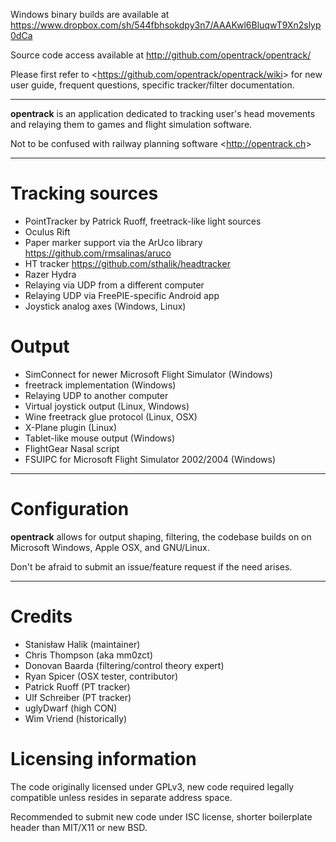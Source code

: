 Windows binary builds are available at <https://www.dropbox.com/sh/544fbhsokdpy3n7/AAAKwl6BluqwT9Xn2slyp0dCa>

Source code access available at <http://github.com/opentrack/opentrack/>

Please first refer to <<https://github.com/opentrack/opentrack/wiki>>
for new user guide, frequent questions, specific tracker/filter
documentation.

***

**opentrack** is an application dedicated to tracking user's head
movements and relaying them to games and flight simulation software.

Not to be confused with railway planning software <<http://opentrack.ch>>

***

# Tracking sources

- PointTracker by Patrick Ruoff, freetrack-like light sources
- Oculus Rift
- Paper marker support via the ArUco library <https://github.com/rmsalinas/aruco>
- HT tracker <https://github.com/sthalik/headtracker>
- Razer Hydra
- Relaying via UDP from a different computer
- Relaying UDP via FreePIE-specific Android app
- Joystick analog axes (Windows, Linux)

# Output

- SimConnect for newer Microsoft Flight Simulator (Windows)
- freetrack implementation (Windows)
- Relaying UDP to another computer
- Virtual joystick output (Linux, Windows)
- Wine freetrack glue protocol (Linux, OSX)
- X-Plane plugin (Linux)
- Tablet-like mouse output (Windows)
- FlightGear Nasal script
- FSUIPC for Microsoft Flight Simulator 2002/2004 (Windows)

***

# Configuration

**opentrack** allows for output shaping, filtering, the codebase builds
on on Microsoft Windows, Apple OSX, and GNU/Linux.

Don't be afraid to submit an issue/feature request if the need arises.

***

# Credits

- Stanisław Halik (maintainer)
- Chris Thompson (aka mm0zct)
- Donovan Baarda (filtering/control theory expert)
- Ryan Spicer (OSX tester, contributor)
- Patrick Ruoff (PT tracker)
- Ulf Schreiber (PT tracker)
- uglyDwarf (high CON)
- Wim Vriend (historically)

# Licensing information

The code originally licensed under GPLv3, new code required legally
compatible unless resides in separate address space.

Recommended to submit new code under ISC license, shorter boilerplate
header than MIT/X11 or new BSD.
